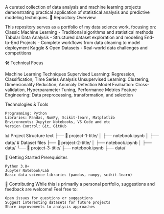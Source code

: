 A curated collection of data analysis and machine learning projects demonstrating practical application of statistical analysis and predictive modeling techniques.
📁 Repository Overview

This repository serves as a portfolio of my data science work, focusing on:
    Classic Machine Learning - Traditional algorithms and statistical methods
    Tabular Data Analysis - Structured dataset exploration and modeling
    End-to-End Projects - Complete workflows from data cleaning to model deployment
    Kaggle & Open Datasets - Real-world data challenges and competitions

🛠️ Technical Focus

Machine Learning Techniques
    Supervised Learning: Regression, Classification, Time Series Analysis
    Unsupervised Learning: Clustering, Dimensionality Reduction, Anomaly Detection
    Model Evaluation: Cross-validation, Hyperparameter Tuning, Performance Metrics
    Feature Engineering: Data preprocessing, transformation, and selection

Technologies & Tools

    Programming: Python
    Libraries: Pandas, NumPy, Scikit-learn, Matplotlib
    Environments: Jupyter Notebooks, VS Code and etc
    Version Control: Git, GitHub

📊 Project Structure
text
├── 📁 project-1-title/
│   ├── notebook.ipynb
│   ├── data/               # Dataset files
├── 📁 project-2-title/
│   ├── notebook.ipynb
│   ├── data/
└── 📁 project-3-title/
    ├── notebook.ipynb
    ├── data/

🚀 Getting Started
Prerequisites

    Python 3.8+
    Jupyter Notebook/Lab
    Basic data science libraries (pandas, numpy, scikit-learn)

🤝 Contributing
While this is primarily a personal portfolio, suggestions and feedback are welcome! Feel free to:

    Open issues for questions or suggestions
    Suggest interesting datasets for future projects
    Share improvements to analysis approaches